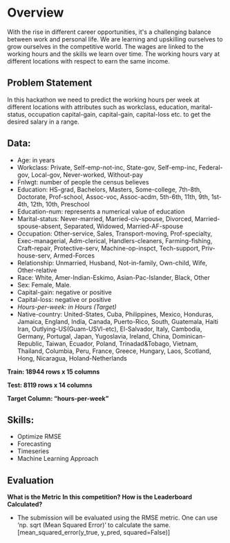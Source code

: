 # Overview
With the rise in different career opportunities, it's a challenging balance between work and personal life. We are learning and upskilling ourselves to grow ourselves in the competitive world. The wages are linked to the working hours and the skills we learn over time. The working hours vary at different locations with respect to earn the same income.

## Problem Statement
In this hackathon we need to  predict the working hours per week at different locations with attributes such as workclass, education, marital-status, occupation capital-gain, capital-gain, capital-loss etc. to get the desired salary in a range. 

## Data: 
- Age: in years
-	Workclass: Private, Self-emp-not-inc, State-gov, Self-emp-inc, Federal-gov, Local-gov, Never-worked, Without-pay
-	Fnlwgt:  number of people the census believes
-	Education: HS-grad, Bachelors, Masters, Some-college, 7th-8th, Doctorate, Prof-school,  Assoc-voc, Assoc-acdm, 5th-6th, 11th, 9th, 1st-4th, 12th, 10th, Preschool
-	Education-num:  represents a numerical value of education
-	Marital-status: Never-married, Married-civ-spouse, Divorced, Married-spouse-absent, Separated, Widowed, Married-AF-spouse
-	Occupation: Other-service, Sales, Transport-moving, Prof-specialty, Exec-managerial, Adm-clerical, Handlers-cleaners, Farming-fishing, Craft-repair, Protective-serv, Machine-op-inspct, Tech-support, Priv-house-serv, Armed-Forces
-	Relationship: Unmarried, Husband, Not-in-family, Own-child, Wife, Other-relative
-	Race: White, Amer-Indian-Eskimo, Asian-Pac-Islander, Black, Other
-	Sex:  Female, Male.
-	Capital-gain: negative or positive
-	Capital-loss: negative or positive
-	*Hours-per-week: in Hours (Target)*
-	Native-country: United-States, Cuba, Philippines, Mexico, Honduras, Jamaica, England, India, Canada, Puerto-Rico, South, Guatemala, Haiti Iran, Outlying-US(Guam-USVI-etc), El-Salvador, Italy, Cambodia, Germany, Portugal, Japan, Yugoslavia, Ireland, China, Dominican-Republic, Taiwan, Ecuador, Poland, Trinadad&Tobago, Vietnam, Thailand, Columbia, Peru, France, Greece, Hungary, Laos, Scotland, Hong, Nicaragua,  Holand-Netherlands

**Train: 18944 rows x 15 columns**

**Test: 8119 rows x 14 columns**

**Target Column: “hours-per-week”**

## Skills:
-	Optimize RMSE
-	Forecasting
-	Timeseries
-	Machine Learning Approach

## Evaluation 
**What is the Metric In this competition? How is the Leaderboard Calculated?**
-	The submission will be evaluated using the RMSE metric. One can use ‘np. sqrt (Mean Squared Error)’ to calculate the same. [mean_squared_error(y_true, y_pred, squared=False)]
